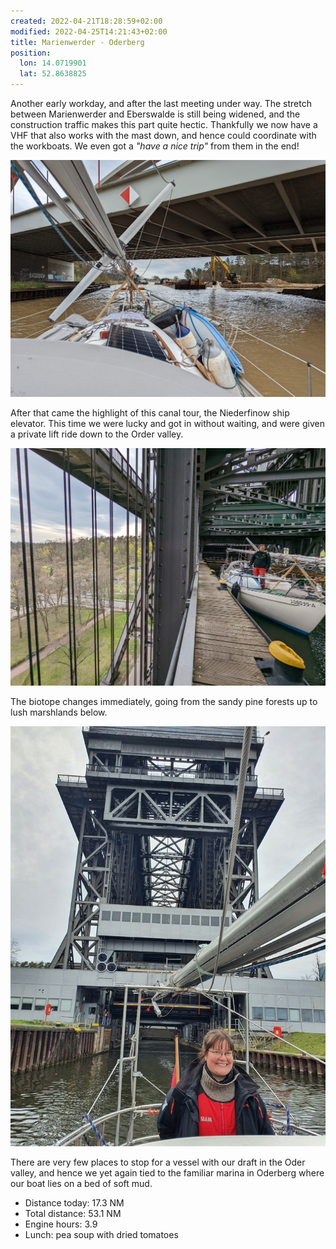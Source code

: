 ```yaml
---
created: 2022-04-21T18:28:59+02:00
modified: 2022-04-25T14:21:43+02:00
title: Marienwerder - Oderberg
position:
  lon: 14.0719901
  lat: 52.8638825
---
```


Another early workday, and after the last meeting under way. The stretch between Marienwerder and Eberswalde is still being widened, and the construction traffic makes this part quite hectic. Thankfully we now have a VHF that also works with the mast down, and hence could coordinate with the workboats. We even got a _"have a nice trip"_ from them in the end!

![Following the given instructions to pass](../2022/893682bdd85e13091197ec67930f9bde.jpg)

After that came the highlight of this canal tour, the Niederfinow ship elevator. This time we were lucky and got in without waiting, and were given a private lift ride down to the Order valley.

![Elevator ride](../2022/04efbb006e7af38f477087082f04f4ad.jpg)

The biotope changes immediately, going from the sandy pine forests up to lush marshlands below.

![Out of the elevator](../2022/c2c05a3544d614e358818a9618cdc206.jpg)

There are very few places to stop for a vessel with our draft in the Oder valley, and hence we yet again tied to the familiar marina in Oderberg where our boat lies on a bed of soft mud.

* Distance today: 17.3 NM
* Total distance: 53.1 NM
* Engine hours: 3.9
* Lunch: pea soup  with dried tomatoes
